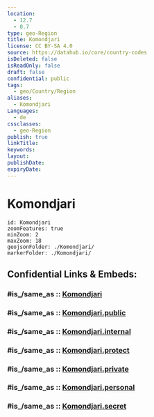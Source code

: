 ```yaml
---
location:
  - 12.7
  - 0.7
type: geo-Region
title: Komondjari
license: CC BY-SA 4.0
source: https://datahub.io/core/country-codes
isDeleted: false
isReadOnly: false
draft: false
confidential: public
tags:
  - geo/Country/Region
aliases:
  - Komondjari
Languages:
  - de
cssclasses:
  - geo-Region
publish: true
linkTitle:
keywords:
layout:
publishDate:
expiryDate:
---
```


# Komondjari

```leaflet
id: Komondjari
zoomFeatures: true 
minZoom: 2 
maxZoom: 18
geojsonFolder: ./Komondjari/
markerFolder: ./Komondjari/
```


## Confidential Links & Embeds: 

### #is_/same_as :: [Komondjari](/_Standards/Earth/Continent/Africa/Africa~West/Burkina_Faso/Regions~Burkina_Faso/Est/counties~Est/Komondjari.md) 

### #is_/same_as :: [Komondjari.public](/_public/Earth/Continent/Africa/Africa~West/Burkina_Faso/Regions~Burkina_Faso/Est/counties~Est/Komondjari.public.md) 

### #is_/same_as :: [Komondjari.internal](/_internal/Earth/Continent/Africa/Africa~West/Burkina_Faso/Regions~Burkina_Faso/Est/counties~Est/Komondjari.internal.md) 

### #is_/same_as :: [Komondjari.protect](/_protect/Earth/Continent/Africa/Africa~West/Burkina_Faso/Regions~Burkina_Faso/Est/counties~Est/Komondjari.protect.md) 

### #is_/same_as :: [Komondjari.private](/_private/Earth/Continent/Africa/Africa~West/Burkina_Faso/Regions~Burkina_Faso/Est/counties~Est/Komondjari.private.md) 

### #is_/same_as :: [Komondjari.personal](/_personal/Earth/Continent/Africa/Africa~West/Burkina_Faso/Regions~Burkina_Faso/Est/counties~Est/Komondjari.personal.md) 

### #is_/same_as :: [Komondjari.secret](/_secret/Earth/Continent/Africa/Africa~West/Burkina_Faso/Regions~Burkina_Faso/Est/counties~Est/Komondjari.secret.md)

